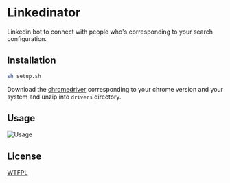 # Linkedinator

Linkedin bot to connect with people who's corresponding to your search configuration.

## Installation

```bash
sh setup.sh
```
Download the [chromedriver](https://sites.google.com/a/chromium.org/chromedriver/) corresponding to your chrome version and your system and unzip into `drivers` directory.

## Usage
![Usage](https://www.zupimages.net/up/20/10/sq8g.png)

## License
[WTFPL](http://www.wtfpl.net/)
